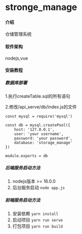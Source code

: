# stronge_manage

#### 介绍
仓储管理系统

#### 软件架构
nodejs,vue


#### 安装教程

##### 数据库部署

1.执行createTable.sql的所有语句

2.修改/api_serve/db/index.js的文件

```
const mysql = require('mysql')

const db = mysql.createPool({
    host: '127.0.0.1',
    user: 'your username',
    password: 'your password',
    database: 'storage_manage'
})

module.exports = db
```

##### 后端服务启动方法

1.  nodejs版本 >= 16.0.0
2.  后台服务启动 
    `node app.js`

##### 前端服务启动方法

1.  安装依赖
    `yarn install`
2.  启动项目
     `yarn run serve`
3.  打包项目
    `yarn run build`
